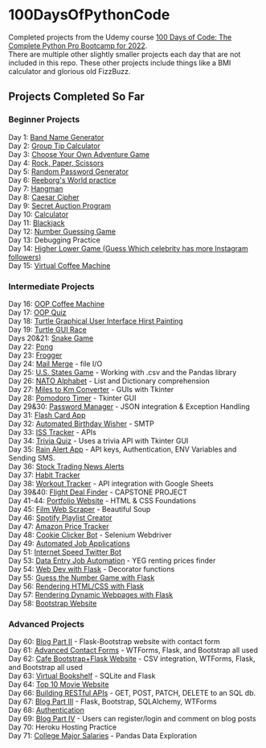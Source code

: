 # 100DaysOfPythonCode

Completed projects from the Udemy course [100 Days of Code: The Complete Python Pro Bootcamp for 2022](https://www.udemy.com/course/100-days-of-code/).\
There are multiple other slightly smaller projects each day that are not included in this repo. These other projects include things like a BMI calculator and glorious old FizzBuzz.

## Projects Completed So Far

### Beginner Projects

Day 1: [Band Name Generator](/Days1-15:Beginner/day1.py)\
Day 2: [Group Tip Calculator](/Days1-15:Beginner/day2.py)\
Day 3: [Choose Your Own Adventure Game](/Days1-15:Beginner/day3.py)\
Day 4: [Rock, Paper, Scissors](/Days1-15:Beginner/day4.py)\
Day 5: [Random Password Generator](/Days1-15:Beginner/day5.py)\
Day 6: [Reeborg's World practice](https://reeborg.ca/index_en.html)\
Day 7: [Hangman](/Days1-15:Beginner/day7.py)\
Day 8: [Caesar Cipher](/Days1-15:Beginner/day8.py)\
Day 9: [Secret Auction Program](/Days1-15:Beginner/day9.py)\
Day 10: [Calculator](/Days1-15:Beginner/day10.py)\
Day 11: [Blackjack](/Days1-15:Beginner/day11.py)\
Day 12: [Number Guessing Game](/Days1-15:Beginner/day12.py)\
Day 13: Debugging Practice\
Day 14: [Higher Lower Game (Guess Which celebrity has more Instagram followers)](/Days1-15:Beginner/day14/day14.py)\
Day 15: [Virtual Coffee Machine](/Days1-15:Beginner/day15/day15.py)

### Intermediate Projects

Day 16: [OOP Coffee Machine](/Days16-31:Intermediate/day16/main.py)\
Day 17: [OOP Quiz](/Days16-31:Intermediate/day17/main.py)\
Day 18: [Turtle Graphical User Interface Hirst Painting](/Days16-31:Intermediate/day18/main.py)\
Day 19: [Turtle GUI Race](/Days16-31:Intermediate/day19/main.py)\
Days 20&21: [Snake Game](/Days16-31:Intermediate/day20)\
Day 22: [Pong](/Days16-31:Intermediate/day22)\
Day 23: [Frogger](/Days16-31:Intermediate/day23)\
Day 24: [Mail Merge](/Days16-31:Intermediate/day24) - file I/O\
Day 25: [U.S. States Game](/Days16-31:Intermediate/day25) - Working with .csv and the Pandas library\
Day 26: [NATO Alphabet](/Days16-31:Intermediate/day26) - List and Dictionary comprehension\
Day 27: [Miles to Km Converter](/Days16-31:Intermediate/day27) - GUIs with Tkinter\
Day 28: [Pomodoro Timer](/Days16-31:Intermediate/day28) - Tkinter GUI\
Day 29&30: [Password Manager](/Days16-31:Intermediate/day29) - JSON integration & Exception Handling\
Day 31: [Flash Card App](/Days16-31:Intermediate/day31)\
Day 32: [Automated Birthday Wisher](/Days32-58:Intermediate+/day32) - SMTP\
Day 33: [ISS Tracker](/Days32-58:Intermediate+/day33) - APIs\
Day 34: [Trivia Quiz](/Days32-58:Intermediate+/day34) - Uses a trivia API with Tkinter GUI\
Day 35: [Rain Alert App](/Days32-58:Intermediate+/day35) - API keys, Authentication, ENV Variables and Sending SMS.\
Day 36: [Stock Trading News Alerts](/Days32-58:Intermediate+/day36)\
Day 37: [Habit Tracker](/Days32-58:Intermediate+/day37)\
Day 38: [Workout Tracker](/Days32-58:Intermediate+/day38) - API integration with Google Sheets\
Day 39&40: [Flight Deal Finder](/Days32-58:Intermediate+/day39) - CAPSTONE PROJECT\
Day 41-44: [Portfolio Website](/Days32-58%3AIntermediate%2B/day41) - HTML & CSS Foundations\
Day 45: [Film Web Scraper](/Days32-58%3AIntermediate%2B/day45) - Beautiful Soup\
Day 46: [Spotify Playlist Creator](/Days32-58%3AIntermediate%2B/day46)\
Day 47: [Amazon Price Tracker](/Days32-58%3AIntermediate%2B/day47)\
Day 48: [Cookie Clicker Bot](/Days32-58:Intermediate+/day48) - Selenium Webdriver\
Day 49: [Automated Job Applications](/Days32-58:Intermediate+/day49)\
Day 51: [Internet Speed Twitter Bot](/Days32-58:Intermediate+/day51)\
Day 53: [Data Entry Job Automation](/Days32-58:Intermediate+/day53) - YEG renting prices finder\
Day 54: [Web Dev with Flask](/Days32-58:Intermediate+/day54) - Decorator functions\
Day 55: [Guess the Number Game with Flask](/Days32-58:Intermediate+/day55)\
Day 56: [Rendering HTML/CSS with Flask](/Days32-58:Intermediate+/day56)\
Day 57: [Rendering Dynamic Webpages with Flask](/Days32-58:Intermediate+/day57-2)\
Day 58: [Bootstrap Website](/Days32-58:Intermediate+/tindog)

### Advanced Projects

Day 60: [Blog Part II](/Days59-80:Advanced/blog) - Flask-Bootstrap website with contact form\
Day 61: [Advanced Contact Forms](/Days59-80:Advanced/day60) - WTForms, Flask, and Bootstrap all used\
Day 62: [Cafe Bootstrap+Flask Website](/Days59-80:Advanced/day61) - CSV integration, WTForms, Flask, and Bootstrap all used\
Day 63: [Virtual Bookshelf](/Days59-80:Advanced/day62) - SQLite and Flask\
Day 64: [Top 10 Movie Website](/Days59-80:Advanced/day63)\
Day 66: [Building RESTful APIs](/Days59-80:Advanced/day66) - GET, POST, PATCH, DELETE to an SQL db.\
Day 67: [Blog Part III](/Days59-80:Advanced/blog) - Flask, Bootstrap, SQLAlchemy, WTForms\
Day 68: [Authentication](/Days59-80:Advanced/day68)\
Day 69: [Blog Part IV](/Days59-80:Advanced/blog) - Users can register/login and comment on blog posts\
Day 70: Heroku Hosting Practice\
Day 71: [College Major Salaries](/Days59-80:Advanced/day71) - Pandas Data Exploration
